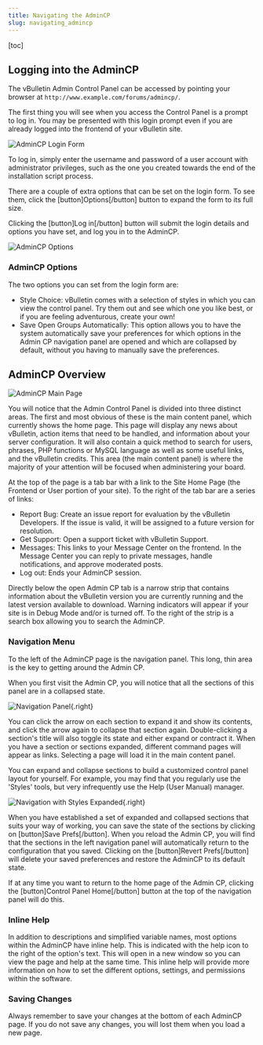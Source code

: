 ```yaml
---
title: Navigating the AdminCP
slug: navigating_admincp
---
```


[toc]

## Logging into the AdminCP
The vBulletin Admin Control Panel can be accessed by pointing your browser at `http://www.example.com/forums/admincp/`.

The first thing you will see when you access the Control Panel is a prompt to log in. You may be presented with this login prompt even if you are already logged into the frontend of your vBulletin site.

![AdminCP Login Form](/images/admincp/admin1.png)

To log in, simply enter the username and password of a user account with administrator privileges, such as the one you created towards the end of the installation script process.

There are a couple of extra options that can be set on the login form. To see them, click the [button]Options[/button] button to expand the form to its full size.

Clicking the [button]Log in[/button] button will submit the login details and options you have set, and log you in to the AdminCP.

![AdminCP Options](/images/admincp/admin2.png)

### AdminCP Options
The two options you can set from the login form are:

- Style Choice: vBulletin comes with a selection of styles in which you can view the control panel. Try them out and see which one you like best, or if you are feeling adventurous, create your own!
- Save Open Groups Automatically: This option allows you to have the system automatically save your preferences for which options in the Admin CP navigation panel are opened and which are collapsed by default, without you having to manually save the preferences.



## AdminCP Overview
![AdminCP Main Page](/images/admincp/admin3.png)

You will notice that the Admin Control Panel is divided into three distinct areas. The first and most obvious of these is the main content panel, which currently shows the home page. This page will display any news about vBulletin, action items that need to be handled, and information about your server configuration. It will also contain a quick method to search for users, phrases, PHP functions or MySQL language as well as some useful links, and the vBulletin credits. This area (the main content panel) is where the majority of your attention will be focused when administering your board.

At the top of the page is a tab bar with a link to the Site Home Page (the Frontend or User portion of your site). To the right of the tab bar are a series of links:
- Report Bug: Create an issue report for evaluation by the vBulletin Developers. If the issue is valid, it will be assigned to a future version for resolution.
- Get Support: Open a support ticket with vBulletin Support.
- Messages: This links to your Message Center on the frontend. In the Message Center you can reply to private messages, handle notifications, and approve moderated posts.
- Log out: Ends your AdminCP session.

Directly below the open Admin CP tab is a narrow strip that contains information about the vBulletin version you are currently running and the latest version available to download. Warning indicators will appear if your site is in Debug Mode and/or is turned off. To the right of the strip is a search box allowing you to search the AdminCP.

### Navigation Menu
To the left of the AdminCP page is the navigation panel. This long, thin area is the key to getting around the Admin CP. 

When you first visit the Admin CP, you will notice that all the sections of this panel are in a collapsed state. 

![Navigation Panel](/images/admincp/admin4.png){.right}

You can click the arrow on each section to expand it and show its contents, and click the arrow again to collapse that section again. Double-clicking a section's title will also toggle its state and either expand or contract it. When you have a section or sections expanded, different command pages will appear as links. Selecting a page will load it in the main content panel. 

You can expand and collapse sections to build a customized control panel layout for yourself. For example, you may find that you regularly use the 'Styles' tools, but very infrequently use the Help (User Manual) manager.

![Navigation with Styles Expanded](/images/admincp/admin5.png){.right}

When you have established a set of expanded and collapsed sections that suits your way of working, you can save the state of the sections by clicking on [button]Save Prefs[/button]. When you reload the Admin CP, you will find that the sections in the left navigation panel will automatically return to the configuration that you saved. Clicking on the [button]Revert Prefs[/button] will delete your saved preferences and restore the AdminCP to its default state.

If at any time you want to return to the home page of the Admin CP, clicking the [button]Control Panel Home[/button] button at the top of the navigation panel will do this.

### Inline Help

In addition to descriptions and simplified variable names, most options within the AdminCP have inline help. This is indicated with the help icon to the right of the option's text. This will open in a new window so you can view the page and help at the same time. This inline help will provide more information on how to set the different options, settings, and permissions within the software.

### Saving Changes

Always remember to save your changes at the bottom of each AdminCP page. If you do not save any changes, you will lost them when you load a new page.

